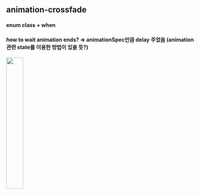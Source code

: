 ## animation-crossfade
#### enum class + when
#### how to wait animation ends? => animationSpec만큼 delay 주었음 (animation 관련 state를 이용한 방법이 있을 듯?)

<img src="https://github.com/jbrunoo/CodingHealth/assets/125545555/19ffc138-eaa5-4432-8b44-6444d59239eb" width="30%">
